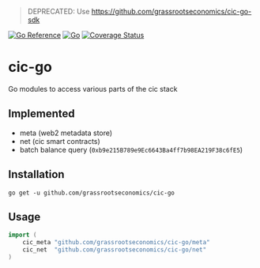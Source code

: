 > DEPRECATED: Use https://github.com/grassrootseconomics/cic-go-sdk

[![Go Reference](https://pkg.go.dev/badge/github.com/grassrootseconomics/cic_go.svg)](https://pkg.go.dev/github.com/grassrootseconomics/cic_go)
[![Go](https://github.com/grassrootseconomics/cic_go/actions/workflows/go.yml/badge.svg)](https://github.com/grassrootseconomics/cic_go/actions/workflows/go.yml)
[![Coverage Status](https://coveralls.io/repos/github/grassrootseconomics/cic_go/badge.svg?branch=sohail/cic_net_updates)](https://coveralls.io/github/grassrootseconomics/cic_go?branch=sohail/cic_net_updates)

# cic-go
Go modules to access various parts of the cic stack

## Implemented

- meta (web2 metadata store)
- net (cic smart contracts)
- batch balance query (`0xb9e215B789e9Ec6643Ba4ff7b98EA219F38c6fE5`)

## Installation

`go get -u github.com/grassrootseconomics/cic-go`

## Usage

```go
import (
    cic_meta "github.com/grassrootseconomics/cic-go/meta"
    cic_net  "github.com/grassrootseconomics/cic-go/net"
) 
```
